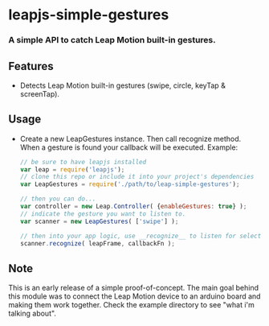 leapjs-simple-gestures
======================

### A simple API to catch Leap Motion built-in gestures.

## Features
- Detects Leap Motion built-in gestures (swipe, circle, keyTap & screenTap).

## Usage
- Create a new LeapGestures instance. Then call recognize method. When a gesture is found your callback will be executed.
  Example:
  
  ```javascript
  // be sure to have leapjs installed
  var leap = require('leapjs'); 
  // clone this repo or include it into your project's dependencies
  var LeapGestures = require('./path/to/leap-simple-gestures');

  // then you can do...
  var controller = new Leap.Controller( {enableGestures: true} );
  // indicate the gesture you want to listen to.
  var scanner = new LeapGestures( ['swipe'] );
  
  // then into your app logic, use __recognize__ to listen for selected gestures and apply callbackFn
  scanner.recognize( leapFrame, callbackFn );
  ```
  
## Note
This is an early release of a simple proof-of-concept. The main goal behind this module was to connect the Leap Motion device to an arduino board and making them work together.
Check the example directory to see "what i'm talking about".
